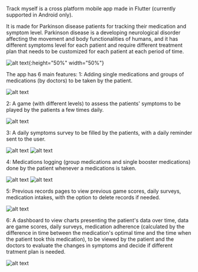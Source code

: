 Track myself is a cross platform mobile app made in Flutter (currently supported in Android only).

It is made for Parkinson disease patients for tracking their medication and symptom level. Parkinson disease is a developing neurological disorder affecting the movement and body functionalities of humans, and it has different symptoms level for each patient and require different treatment plan that needs to be customized for each patient at each period of time.


![alt text](https://github.com/FadyTawfeek/track-myself-flutter-app/blob/master/Screenshot_20210315-122856.jpg){:height="50%" width="50%"}


The app has 6 main features:
1: Adding single medications and groups of medications (by doctors) to be taken by the patient.


![alt text](https://github.com/FadyTawfeek/track-myself-flutter-app/blob/master/Screenshot_20210329-025043.jpg)


2: A game (with different levels) to assess the patients' symptoms to be played by the patients a few times daily.


![alt text](https://github.com/FadyTawfeek/track-myself-flutter-app/blob/master/Screenshot_20210303-195121.jpg)


3: A daily symptoms survey to be filled by the patients, with a daily reminder sent to the user.


![alt text](https://github.com/FadyTawfeek/track-myself-flutter-app/blob/master/Screenshot_20210305-001113.jpg)
![alt text](https://github.com/FadyTawfeek/track-myself-flutter-app/blob/master/Screenshot_20210304-200030_One%20UI%20Home.jpg)


4: Medications logging (group medications and single booster medications) done by the patient whenever a medications is taken.


![alt text](https://github.com/FadyTawfeek/track-myself-flutter-app/blob/master/Screenshot_20210305-001210.jpg)
![alt text](https://github.com/FadyTawfeek/track-myself-flutter-app/blob/master/Screenshot_20210305-001226.jpg)


5: Previous records pages to view previous game scores, daily surveys, medication intakes, with the option to delete records if needed.


![alt text](https://github.com/FadyTawfeek/track-myself-flutter-app/blob/master/Screenshot_20210305-133520.jpg)


6: A dashboard to view charts presenting the patient's data over time, data are game scores, daily surveys, medication adherence (calculated by the difference in time between the medication's optimal time and the time when the patient took this medication), to be viewed by the patient and the doctors to evaluate the changes in symptoms and decide if different tratment plan is needed.


![alt text](https://github.com/FadyTawfeek/track-myself-flutter-app/blob/master/screencapture-fadytawfeek-shinyapps-io-Track-Myself-2021-03-29-02_57_17.png)

